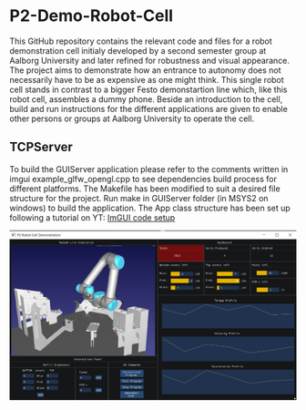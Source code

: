 # P2-Demo-Robot-Cell
This GitHub repository contains the relevant code and files for a robot demonstration cell initialy developed by a second semester group at Aalborg University and later refined for robustness and visual appearance. The project aims to demonstrate how an entrance to autonomy does not necessarily have to be as expensive as one might think. This single robot cell stands in contrast to a bigger Festo demonstartion line which, like this robot cell, assembles a dummy phone. Beside an introduction to the cell, build and run instructions for the different applications are given to enable other persons or groups at Aalborg University to operate the cell. 

## TCPServer
To build the GUIServer application please refer to the comments written in imgui example_glfw_opengl.cpp to see dependencies build process for different platforms. The Makefile has been modified to suit a desired file structure for the project. Run make in GUIServer folder (in MSYS2 on windows) to build the application. The App class structure has been set up following a tutorial on YT:
[ImGUI code setup](https://www.youtube.com/watch?v=OYQp0GuoByM&t=1240s) 

![Screenshot of the GUI used for the robot cell demonstration.](Code/TCPServer/GUI_Server/GUI_example.png)


